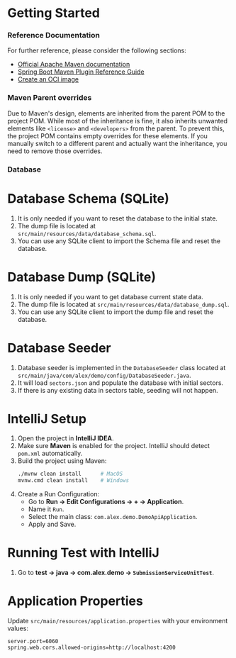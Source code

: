 # Getting Started

### Reference Documentation
For further reference, please consider the following sections:

* [Official Apache Maven documentation](https://maven.apache.org/guides/index.html)
* [Spring Boot Maven Plugin Reference Guide](https://docs.spring.io/spring-boot/3.5.6/maven-plugin)
* [Create an OCI image](https://docs.spring.io/spring-boot/3.5.6/maven-plugin/build-image.html)

### Maven Parent overrides

Due to Maven's design, elements are inherited from the parent POM to the project POM.
While most of the inheritance is fine, it also inherits unwanted elements like `<license>` and `<developers>` from the parent.
To prevent this, the project POM contains empty overrides for these elements.
If you manually switch to a different parent and actually want the inheritance, you need to remove those overrides.


### Database

# Database Schema (SQLite)

1. It is only needed if you want to reset the database to the initial state.
2. The dump file is located at `src/main/resources/data/database_schema.sql`.
3. You can use any SQLite client to import the Schema file and reset the database.


# Database Dump (SQLite)

1. It is only needed if you want to get database current state data.
2. The dump file is located at `src/main/resources/data/database_dump.sql`.
3. You can use any SQLite client to import the dump file and reset the database.

# Database Seeder 

1. Database seeder is implemented in the `DatabaseSeeder` class located at `src/main/java/com/alex/demo/config/DatabaseSeeder.java`.
2. It will load `sectors.json` and populate the database with initial sectors.
3. If there is any existing data in sectors table, seeding will not happen.


# IntelliJ Setup

1. Open the project in **IntelliJ IDEA**.
2. Make sure **Maven** is enabled for the project. IntelliJ should detect `pom.xml` automatically.
3. Build the project using Maven:
    ```bash
    ./mvnw clean install      # MacOS
    mvnw.cmd clean install    # Windows
    ```
4. Create a Run Configuration:
    - Go to **Run -> Edit Configurations -> + -> Application**.
    - Name it `Run`.
    - Select the main class: `com.alex.demo.DemoApiApplication`.
    - Apply and Save.

# Running Test with IntelliJ

1. Go to **test -> java -> com.alex.demo -> `SubmissionServiceUnitTest`**.


# Application Properties

Update `src/main/resources/application.properties` with your environment values:

```properties
server.port=6060
spring.web.cors.allowed-origins=http://localhost:4200
```
